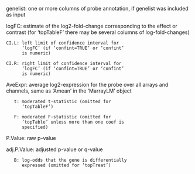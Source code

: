 genelist: one or more columns of probe annotation,
          if genelist was included as input

   logFC: estimate of the log2-fold-change
          corresponding to the effect or contrast
          (for ‘topTableF’ there may be several
          columns of log-fold-changes)

    CI.L: left limit of confidence interval for
          ‘logFC’ (if ‘confint=TRUE’ or ‘confint’
          is numeric)

    CI.R: right limit of confidence interval for
          ‘logFC’ (if ‘confint=TRUE’ or ‘confint’
          is numeric)

 AveExpr: average log2-expression for the probe
          over all arrays and channels, same as
          ‘Amean’ in the ‘MarrayLM’ object

       t: moderated t-statistic (omitted for
          ‘topTableF’)

       F: moderated F-statistic (omitted for
          ‘topTable’ unless more than one coef is
          specified)

 P.Value: raw p-value

adj.P.Value: adjusted p-value or q-value

       B: log-odds that the gene is differentially
          expressed (omitted for ‘topTreat’)


